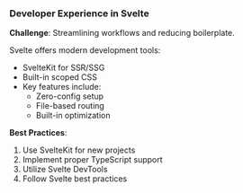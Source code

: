 ### Developer Experience in Svelte

**Challenge**: Streamlining workflows and reducing boilerplate.

Svelte offers modern development tools:

- SvelteKit for SSR/SSG
- Built-in scoped CSS
- Key features include:
  - Zero-config setup
  - File-based routing
  - Built-in optimization

**Best Practices**:
1. Use SvelteKit for new projects
2. Implement proper TypeScript support
3. Utilize Svelte DevTools
4. Follow Svelte best practices